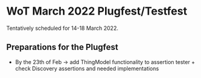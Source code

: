 # WoT March 2022 Plugfest/Testfest

Tentatively scheduled for 14-18 March 2022.

## Preparations for the Plugfest

* By the 23th of Feb -> add ThingModel functionality to assertion tester + check Discovery assertions and needed implementations
